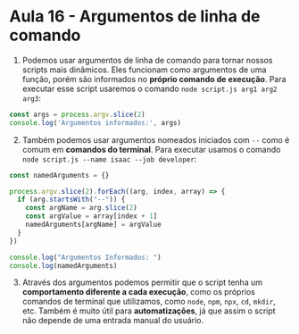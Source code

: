 # Aula 16 - Argumentos de linha de comando
1. Podemos usar argumentos de linha de comando para tornar nossos scripts mais dinâmicos. Eles funcionam como argumentos de uma função, porém são informados no **próprio comando de execução**. Para executar esse script usaremos o comando `node script.js arg1 arg2 arg3`:

```js
const args = process.argv.slice(2)
console.log('Argumentos informados:', args)
```

2. Também podemos usar argumentos nomeados iniciados com `--` como é comum em **comandos do terminal**. Para executar usamos o comando `node script.js --name isaac --job developer`:

```js
const namedArguments = {}

process.argv.slice(2).forEach((arg, index, array) => {
  if (arg.startsWith("--")) {
    const argName = arg.slice(2)
    const argValue = array[index + 1]
    namedArguments[argName] = argValue
  }
})

console.log("Argumentos Informados: ")
console.log(namedArguments)
```

3. Através dos argumentos podemos permitir que o script tenha um **comportamento diferente a cada execução**, como os próprios comandos de terminal que utilizamos, como `node`, `npm`, `npx`, `cd`, `mkdir`, etc. Também é muito útil para **automatizações**, já que assim o script não depende de uma entrada manual do usuário.